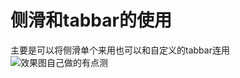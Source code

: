 # 侧滑和tabbar的使用
主要是可以将侧滑单个来用也可以和自定义的tabbar连用
![效果图自己做的有点测](http://mt1.baidu.com/timg?shitu&quality=100&sharpen=100&er=&imgtype=0&wh_rate=null&size=9&sec=1458204339&di=12fa41287875a5e83bbea3e9107af73f&cut_x=0&cut_y=0&cut_w=0&cut_h=0&src=http%3A%2F%2Fa.hiphotos.baidu.com%2Fimage%2Fpic%2Fitem%2F0823dd54564e9258892ef6a29b82d158ccbf4e67.jpg)